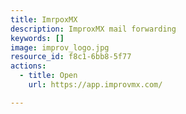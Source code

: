 ```yaml
---
title: ImrpoxMX
description: ImproxMX mail forwarding
keywords: []
image: improv_logo.jpg
resource_id: f8c1-6bb8-5f77
actions:
  - title: Open
    url: https://app.improvmx.com/

---
```




